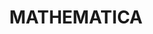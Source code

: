 ---
layout: tag-list
type: tag
title: MATHEMATICA
slug: mathematica
category: simulation
sidebar: true
description: >
   Posts about MATHEMATICA. 
---